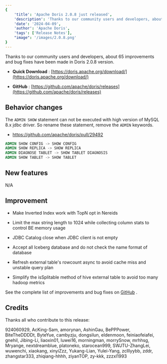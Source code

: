 ```yaml
---
{
    'title': 'Apache Doris 2.0.8 just released',
    'description': 'Thanks to our community users and developers, about 65 improvements and bug fixes have been made in Doris 2.0.8 version.',
    'date': '2024-04-09',
    'author': 'Apache Doris',
    'tags': ['Release Notes'],
    "image": '/images/2.0.8.png'
}
---
```


<!--
Licensed to the Apache Software Foundation (ASF) under one
or more contributor license agreements.  See the NOTICE file
distributed with this work for additional information
regarding copyright ownership.  The ASF licenses this file
to you under the Apache License, Version 2.0 (the
"License"); you may not use this file except in compliance
with the License.  You may obtain a copy of the License at
  http://www.apache.org/licenses/LICENSE-2.0
Unless required by applicable law or agreed to in writing,
software distributed under the License is distributed on an
"AS IS" BASIS, WITHOUT WARRANTIES OR CONDITIONS OF ANY
KIND, either express or implied.  See the License for the
specific language governing permissions and limitations
under the License.
-->


Thanks to our community users and developers, about 65 improvements and bug fixes have been made in Doris 2.0.8 version.

- **Quick Download** : [https://doris.apache.org/download/](https://doris.apache.org/download/)

- **GitHub** : [https://github.com/apache/doris/releases](https://github.com/apache/doris/releases)



## Behavior changes

The `ADMIN SHOW` statement can not be executed with high version of MySQL 8.x jdbc driver. So rename these statement, remove the `ADMIN` keywords. 

- https://github.com/apache/doris/pull/29492

```sql
ADMIN SHOW CONFIG -> SHOW CONFIG
ADMIN SHOW REPLICA -> SHOW REPLICA
ADMIN DIAGNOSE TABLET -> SHOW TABLET DIAGNOSIS
ADMIN SHOW TABLET -> SHOW TABLET
```


## New features

N/A



## Improvement

- Make Inverted Index work with TopN opt in Nereids

- Limit the max string length to 1024 while collecting column stats to control BE memory usage

- JDBC Catalog close when JDBC client is not empty

- Accept all Iceberg database and do not check the name format of database

- Refresh external table's rowcount async to avoid cache miss and unstable query plan

- Simplify the isSplitable method of hive external table to avoid too many hadoop metrics

See the complete list of improvements and bug fixes on [GitHub](https://github.com/apache/doris/compare/2.0.7...2.0.8) .


## Credits

Thanks all who contribute to this release:

924060929,  AcKing-Sam, amorynan, AshinGau, BePPPower, BiteTheDDDDt, ByteYue, cambyzju,  dongsilun, eldenmoon, feiniaofeiafei, gnehil, Jibing-Li, liaoxin01, luwei16,  morningman, morrySnow, mrhhsg, Mryange, nextdreamblue, platoneko,  starocean999, SWJTU-ZhangLei, wuwenchi, xiaokang, xinyiZzz, Yukang-Lian,  Yulei-Yang, zclllyybb, zddr, zhangstar333, zhiqiang-hhhh, ziyanTOP, zy-kkk,  zzzxl1993